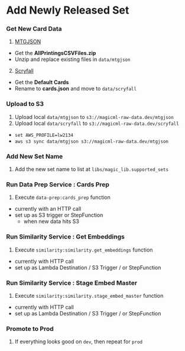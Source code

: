 # Add Newly Released Set  
### Get New Card Data  
1. [MTGJSON](https://mtgjson.com/downloads/all-files/)  
  - Get the **AllPrintingsCSVFiles.zip**  
  - Unzip and replace existing files in `data/mtgjson`  
2. [Scryfall](https://scryfall.com/docs/api/bulk-data)  
  - Get the **Default Cards**  
  - Rename to **cards.json** and move to `data/scryfall`  

### Upload to S3  
1. Upload local `data/mtgjson` to `s3://magicml-raw-data.dev/mtgjson`  
2. Upload local `data/scryfall` to `s3://magicml-raw-data.dev/scryfall`  
  - `set AWS_PROFILE=lw2134`
  - `aws s3 sync data/mtgjson s3://magicml-raw-data.dev/mtgjson` 

### Add New Set Name  
1. Add the new set name to list at `libs/magic_lib.supported_sets`  

### Run Data Prep Service : Cards Prep 
1. Execute `data-prep:cards_prep` function  
  - currently with an HTTP call  
  - set up as S3 trigger or StepFunction  
    - when new data hits S3  

### Run Similarity Service : Get Embeddings  
1. Execute `similarity:similarity.get_embeddings` function  
  - currently with HTTP call  
  - set up as Lambda Destination / S3 Trigger / or StepFunction  

### Run Similarity Service : Stage Embed Master  
1. Execute `similarity:similarity.stage_embed_master` function  
  - currently with HTTP call  
  - set up as Lambda Destination / S3 Trigger / or StepFunction  

### Promote to Prod  
1. If everything looks good on `dev`, then repeat for `prod`
